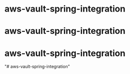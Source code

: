 # aws-vault-spring-integration
# aws-vault-spring-integration
# aws-vault-spring-integration
"# aws-vault-spring-integration" 
